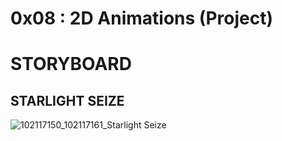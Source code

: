 # 0x08 : 2D Animations (Project) #
# STORYBOARD #
## STARLIGHT SEIZE ##

![102117150_102117161_Starlight Seize](https://github.com/Kashishsingla111/0x08-2d-animation-project/assets/103882773/97902128-4cec-438d-9de2-83a68c48952c)
